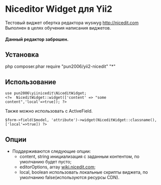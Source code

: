 Niceditor Widget для Yii2
========================
Тестовый виджет обертка редактора wyswyg http://nicedit.com
Выполнен в целях обучения написания виджетов.
#### Данный редактор заброшен. 

Установка
------------
php composer.phar require "pun2006/yii2-nicedit" "*"

Использование
-----

```
use pun2006\yiinicedit\NiceditWidget;
<?=  NiceditWidget::widget(['content' => "some content",'local'=>true]); ?>
```

Также можно использовать с ActiveField.

```
$form->field($model, 'attribute')->widget(NiceditWidget::classname(),['local'=>true]) ?>
```

Опции
-----
* Поддерживаются следующие опции:   
	* content, string инициализация с заданным контентом, по умолчанию будет пусто;</li>
	* editorOptions, array [wiki.nicedit.com](http://wiki.nicedit.com/w/page/515/Configuration%20Options);
	* local, boolean использовать локальные скрипты виджета, по умолчанию false(используются ресурсы CDN).</li>


